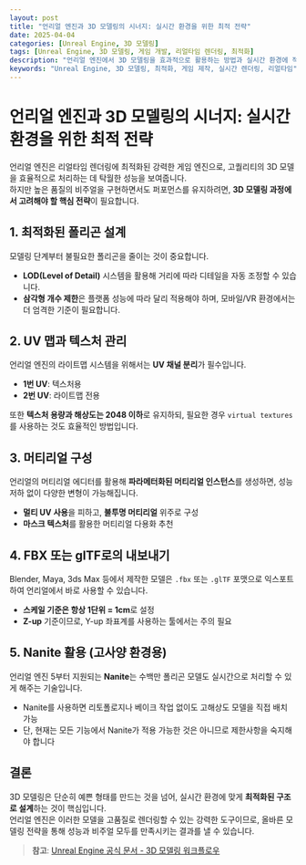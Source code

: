 ```yaml
---
layout: post
title: "언리얼 엔진과 3D 모델링의 시너지: 실시간 환경을 위한 최적 전략"
date: 2025-04-04
categories: [Unreal Engine, 3D 모델링]
tags: [Unreal Engine, 3D 모델링, 게임 개발, 리얼타임 렌더링, 최적화]
description: "언리얼 엔진에서 3D 모델링을 효과적으로 활용하는 방법과 실시간 환경에 적합한 모델링 전략을 소개합니다."
keywords: "Unreal Engine, 3D 모델링, 최적화, 게임 제작, 실시간 렌더링, 리얼타임"
---
```


# 언리얼 엔진과 3D 모델링의 시너지: 실시간 환경을 위한 최적 전략

언리얼 엔진은 리얼타임 렌더링에 최적화된 강력한 게임 엔진으로, 고퀄리티의 3D 모델을 효율적으로 처리하는 데 탁월한 성능을 보여줍니다.  
하지만 높은 품질의 비주얼을 구현하면서도 퍼포먼스를 유지하려면, **3D 모델링 과정에서 고려해야 할 핵심 전략**이 필요합니다.

## 1. 최적화된 폴리곤 설계

모델링 단계부터 불필요한 폴리곤을 줄이는 것이 중요합니다.  
- **LOD(Level of Detail)** 시스템을 활용해 거리에 따라 디테일을 자동 조정할 수 있습니다.  
- **삼각형 개수 제한**은 플랫폼 성능에 따라 달리 적용해야 하며, 모바일/VR 환경에서는 더 엄격한 기준이 필요합니다.

## 2. UV 맵과 텍스처 관리

언리얼 엔진의 라이트맵 시스템을 위해서는 **UV 채널 분리**가 필수입니다.  
- **1번 UV**: 텍스처용  
- **2번 UV**: 라이트맵 전용

또한 **텍스처 용량과 해상도는 2048 이하**로 유지하되, 필요한 경우 `virtual textures`를 사용하는 것도 효율적인 방법입니다.

## 3. 머티리얼 구성

언리얼의 머티리얼 에디터를 활용해 **파라메터화된 머티리얼 인스턴스**를 생성하면, 성능 저하 없이 다양한 변형이 가능해집니다.  
- **멀티 UV 사용**을 피하고, **불투명 머티리얼** 위주로 구성  
- **마스크 텍스처**를 활용한 머티리얼 다용화 추천

## 4. FBX 또는 glTF로의 내보내기

Blender, Maya, 3ds Max 등에서 제작한 모델은 `.fbx` 또는 `.glTF` 포맷으로 익스포트하여 언리얼에서 바로 사용할 수 있습니다.  
- **스케일 기준은 항상 1단위 = 1cm**로 설정  
- **Z-up** 기준이므로, Y-up 좌표계를 사용하는 툴에서는 주의 필요

## 5. Nanite 활용 (고사양 환경용)

언리얼 엔진 5부터 지원되는 **Nanite**는 수백만 폴리곤 모델도 실시간으로 처리할 수 있게 해주는 기술입니다.  
- Nanite를 사용하면 리토폴로지나 베이크 작업 없이도 고해상도 모델을 직접 배치 가능  
- 단, 현재는 모든 기능에서 Nanite가 적용 가능한 것은 아니므로 제한사항을 숙지해야 합니다

## 결론

3D 모델링은 단순히 예쁜 형태를 만드는 것을 넘어, 실시간 환경에 맞게 **최적화된 구조로 설계**하는 것이 핵심입니다.  
언리얼 엔진은 이러한 모델을 고품질로 렌더링할 수 있는 강력한 도구이므로, 올바른 모델링 전략을 통해 성능과 비주얼 모두를 만족시키는 결과를 낼 수 있습니다.

> **참고**: [Unreal Engine 공식 문서 - 3D 모델링 워크플로우](https://docs.unrealengine.com/5.0/en-US/modeling-in-unreal-engine/)

